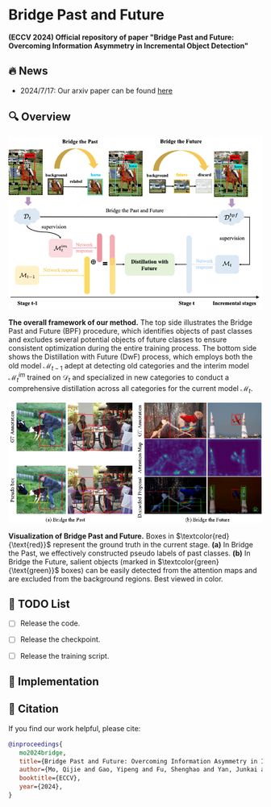 # Bridge Past and Future
**(ECCV 2024) Official repository of paper "Bridge Past and Future: Overcoming Information Asymmetry in Incremental Object Detection"**



## 🔥 News

- 2024/7/17: Our arxiv paper can be found [here](http://arxiv.org/abs/2407.11499)



## 🔍 Overview

![image-20240717145206666](assets/image-20240717145206666.png)

**The overall framework of our method.** The top side illustrates the Bridge Past and Future (BPF) procedure, which identifies objects of past classes and excludes several potential objects of future classes to ensure consistent optimization during the entire training process. The bottom side shows the Distillation with Future (DwF) process, which employs both the old model $\mathcal{M}_{t-1}$ adept at detecting old categories and the interim model $\mathcal{M}_{t}^{im}$ trained on $\mathcal{D}_t$ and specialized in new categories to conduct a comprehensive distillation across all categories for the current model $\mathcal{M}_t$.



![visualization1](assets/visualization1.png)

**Visualization of Bridge Past and Future.** Boxes in $\textcolor{red}{\text{red}}$ represent the ground truth in the current stage. **(a)** In Bridge the Past, we effectively constructed pseudo labels of past classes. **(b)** In Bridge the Future, salient objects (marked in $\textcolor{green}{\text{green}}$ boxes) can be easily detected from the attention maps and are excluded from the background regions. Best viewed in color.





## 📝 TODO List
- [ ] Release the code.
- [ ] Release the checkpoint.
- [ ] Release the training script.



## 📖 Implementation







## 🔗 Citation

If you find our work helpful, please cite:

```bibtex
@inproceedings{
   mo2024bridge,
   title={Bridge Past and Future: Overcoming Information Asymmetry in Incremental Object Detection},
   author={Mo, Qijie and Gao, Yipeng and Fu, Shenghao and Yan, Junkai and Wu, Ancong and Zheng, Wei-Shi},
   booktitle={ECCV},
   year={2024},
}
```
